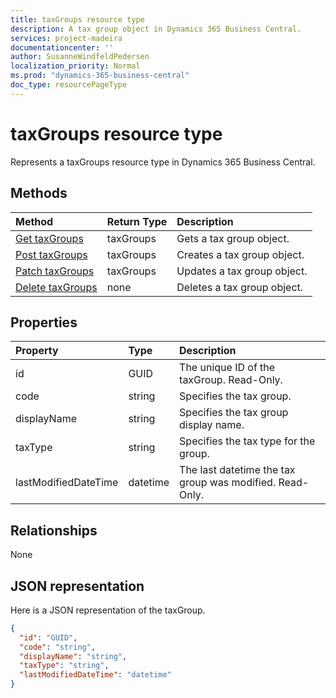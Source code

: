 ```yaml
---
title: taxGroups resource type 
description: A tax group object in Dynamics 365 Business Central. 
services: project-madeira
documentationcenter: ''
author: SusanneWindfeldPedersen
localization_priority: Normal
ms.prod: "dynamics-365-business-central"
doc_type: resourcePageType
---
```


# taxGroups resource type
Represents a taxGroups resource type in Dynamics 365 Business Central.

## Methods
| Method       | Return Type  |Description|
|:---------------|:--------|:----------|
|[Get taxGroups](../api/dynamics-taxgroups-get.md)|taxGroups|Gets a tax group object.|
|[Post taxGroups](../api/dynamics-create-taxgroups.md)|taxGroups|Creates a tax group object.|
|[Patch taxGroups](../api/dynamics-taxgroups-update.md)|taxGroups|Updates a tax group object.|
|[Delete taxGroups](../api/dynamics-taxgroups-delete.md)|none|Deletes a tax group object.|

## Properties
| Property	   | Type	|Description|
|:---------------|:--------|:----------|
|id|GUID|The unique ID of the taxGroup. Read-Only.|
|code|string|Specifies the tax group.|
|displayName|string|Specifies the tax group display name.|
|taxType|string|Specifies the tax type for the group.|
|lastModifiedDateTime|datetime|The last datetime the tax group was modified. Read-Only.|  


## Relationships
None

## JSON representation

Here is a JSON representation of the taxGroup.

```json
{
  "id": "GUID",
  "code": "string",
  "displayName": "string",
  "taxType": "string",
  "lastModifiedDateTime": "datetime"
}

```


